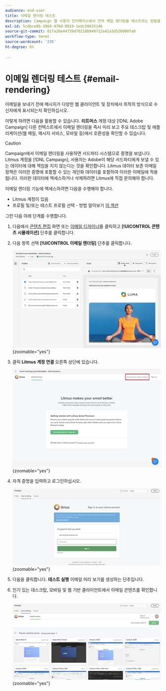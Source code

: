 ```yaml
---
audience: end-user
title: 이메일 렌더링 테스트
description: Campaign 웹 사용자 인터페이스에서 전자 메일 렌더링을 테스트하는 방법을 알아봅니다
exl-id: 5cdbce8b-3969-470d-8019-1edc58433146
source-git-commit: 81fa26e44739d70218b949712a41a3d520900fa0
workflow-type: tm+mt
source-wordcount: '235'
ht-degree: 6%

---
```



# 이메일 렌더링 테스트 {#email-rendering}

이메일을 보내기 전에 메시지가 다양한 웹 클라이언트 및 장치에서 최적의 방식으로 수신자에게 표시되는지 확인하십시오.

이렇게 하려면 다음을 활용할 수 있습니다. **리트머스** 계정 대상 [!DNL Adobe Campaign] 다른 컨텍스트에서 이메일 렌더링을 즉시 미리 보고 주요 데스크탑 및 애플리케이션(웹 메일, 메시지 서비스, 모바일 등)에서 호환성을 확인할 수 있습니다.

>[!CAUTION]
>
>Campaign에서 이메일 렌더링을 사용하면 서드파티 시스템으로 증명을 보냅니다. Litmus 계정을 [!DNL Campaign], 사용자는 Adobe이 해당 서드파티에게 보낼 수 있는 데이터에 대해 책임을 지지 않는다는 것을 확인합니다. Litmus 데이터 보존 이메일 정책은 이러한 증명에 포함할 수 있는 개인화 데이터를 포함하여 이러한 이메일에 적용됩니다. 이러한 데이터에 액세스하거나 삭제하려면 Litmus에 직접 문의해야 합니다.

이메일 렌더링 기능에 액세스하려면 다음을 수행해야 합니다.

* Litmus 계정이 있음
* 프로필 및/또는 테스트 프로필 선택 - 방법 알아보기 [이 섹션](preview-content.md)

그런 다음 아래 단계를 수행합니다.

1. 다음에서 [콘텐츠 편집](../email/edit-content.md) 화면 또는 [이메일 디자이너](../email/get-started-email-designer.md)를 클릭하고 **[!UICONTROL 콘텐츠 시뮬레이션]** 단추를 클릭합니다.

1. 다음 항목 선택 **[!UICONTROL 이메일 렌더링]** 단추를 클릭합니다.

   ![](assets/simulate-rendering-button.png){zoomable=&quot;yes&quot;}

1. 클릭 **Litmus 계정 연결** 오른쪽 상단에 있습니다.

   ![](assets/simulate-rendering-litmus.png){zoomable=&quot;yes&quot;}

1. 자격 증명을 입력하고 로그인하십시오.

   ![](assets/simulate-rendering-credentials.png){zoomable=&quot;yes&quot;}

1. 다음을 클릭합니다. **테스트 실행** 이메일 미리 보기를 생성하는 단추입니다.

1. 인기 있는 데스크탑, 모바일 및 웹 기반 클라이언트에서 이메일 콘텐츠를 확인합니다.

   ![](assets/simulate-rendering-previews.png){zoomable=&quot;yes&quot;}

<!--
TO CHECK IF user is directed to Litmus or if the email rendering is shown directly in the Campaign UI.

CONTENT ABOVE COPIED FROM AJO

If not redirecting to Litmus:

To test the email rendering, follow these steps:

1. Access the email content creation screen, then click **[!UICONTROL Simulate content]**.

1. Click the **[!UICONTROL Render email]** button.

    The left pane provides various desktop, mobile and web-based email clients. Select the desired email client to display a preview of your email in the right pane. 

    ![](assets/render-context.png){zoomable="yes"}

    >[!NOTE]
    >
    >The email clients list provides a sample of the major mail clients. Additional email clients are available from the filter button next to the top search bar.

 -->
